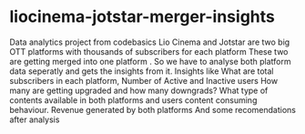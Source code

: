 # liocinema-jotstar-merger-insights
Data analytics project from codebasics
Lio Cinema and Jotstar are two big OTT platforms with thousands of subscribers for each platform
These two are getting merged into one platform .
So we have to analyse both platform data seperatly and gets the insights from it.
Insights like What are total subscribers in each platform, Number of Active and Inactive users
How many are getting upgraded and how many downgrads? 
What type of contents available in both platforms and users content consuming behaviour.
Revenue generated by both platforms
And some recomendations after analysis

